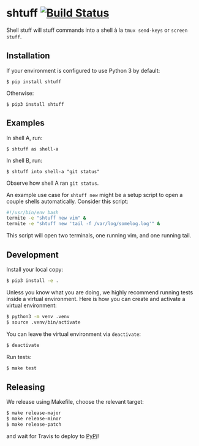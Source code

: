 # shtuff  [![Build Status](https://travis-ci.org/jfly/shtuff.svg?branch=master)](https://travis-ci.org/jfly/shtuff)

Shell stuff will stuff commands into a shell à la `tmux send-keys` or `screen
stuff`.

## Installation

If your environment is configured to use Python 3 by default:
```
$ pip install shtuff
```

Otherwise:
```
$ pip3 install shtuff
```

## Examples
In shell A, run:
```
$ shtuff as shell-a
```

In shell B, run:
```
$ shtuff into shell-a "git status"
```

Observe how shell A ran `git status`.

An example use case for `shtuff new` might be a setup script to open a couple
shells automatically. Consider this script:

```sh
#!/usr/bin/env bash
termite -e "shtuff new vim" &
termite -e "shtuff new 'tail -f /var/log/somelog.log'" &
```

This script will open two terminals, one running vim, and one
running tail.

## Development

Install your local copy:

```bash
$ pip3 install -e .
```

Unless you know what you are doing, we highly recommend running tests inside a virtual environment.
Here is how you can create and activate a virtual environment:

```bash
$ python3 -m venv .venv
$ source .venv/bin/activate
```

You can leave the virtual environment via `deactivate`:

```bash
$ deactivate
```

Run tests:

```bash
$ make test
```

## Releasing

We release using Makefile, choose the relevant target:

```bash
$ make release-major
$ make release-minor
$ make release-patch
```

and wait for Travis to deploy to [PyPi](https://pypi.org/project/shtuff/)!
